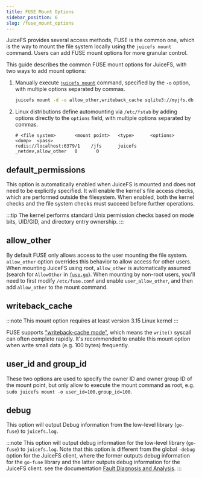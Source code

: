 ```yaml
---
title: FUSE Mount Options
sidebar_position: 6
slug: /fuse_mount_options
---
```


JuiceFS provides several access methods, FUSE is the common one, which is the way to mount the file system locally using the `juicefs mount` command. Users can add FUSE mount options for more granular control.

This guide describes the common FUSE mount options for JuiceFS, with two ways to add mount options:

1. Manually execute [`juicefs mount`](../reference/command_reference.md#mount) command, specified by the `-o` option, with multiple options separated by commas.

   ```bash
   juicefs mount -d -o allow_other,writeback_cache sqlite3://myjfs.db ~/jfs
   ```

2. Linux distributions define automounting via `/etc/fstab` by adding options directly to the `options` field, with multiple options separated by commas.

   ```
   # <file system>       <mount point>   <type>      <options>           <dump>  <pass>
   redis://localhost:6379/1    /jfs      juicefs     _netdev,allow_other   0       0
   ```

## default_permissions

This option is automatically enabled when JuiceFS is mounted and does not need to be explicitly specified. It will enable the kernel's file access checks, which are performed outside the filesystem. When enabled, both the kernel checks and the file system checks must succeed before further operations.

:::tip
The kernel performs standard Unix permission checks based on mode bits, UID/GID, and directory entry ownership.
:::

## allow_other

By default FUSE only allows access to the user mounting the file system. `allow_other` option overrides this behavior to allow access for other users. When mounting JuiceFS using root, `allow_other` is automatically assumed (search for `AllowOther` in [`fuse.go`](https://github.com/juicedata/juicefs/blob/main/pkg/fuse/fuse.go)). When mounting by non-root users, you'll need to first modify `/etc/fuse.conf` and enable `user_allow_other`, and then add `allow_other` to the mount command.

## writeback_cache

:::note
This mount option requires at least version 3.15 Linux kernel
:::

FUSE supports ["writeback-cache mode"](https://www.kernel.org/doc/Documentation/filesystems/fuse-io.txt), which means the `write()` syscall can often complete rapidly. It's recommended to enable this mount option when write small data (e.g. 100 bytes) frequently.

## user_id and group_id

These two options are used to specify the owner ID and owner group ID of the mount point, but only allow to execute the mount command as root, e.g. `sudo juicefs mount -o user_id=100,group_id=100`.

## debug

This option will output Debug information from the low-level library (`go-fuse`) to `juicefs.log`.

:::note
This option will output debug information for the low-level library (`go-fuse`) to `juicefs.log`. Note that this option is different from the global `-debug` option for the JuiceFS client, where the former outputs debug information for the `go-fuse` library and the latter outputs debug information for the JuiceFS client. see the documentation [Fault Diagnosis and Analysis](../administration/fault_diagnosis_and_analysis.md).
:::
